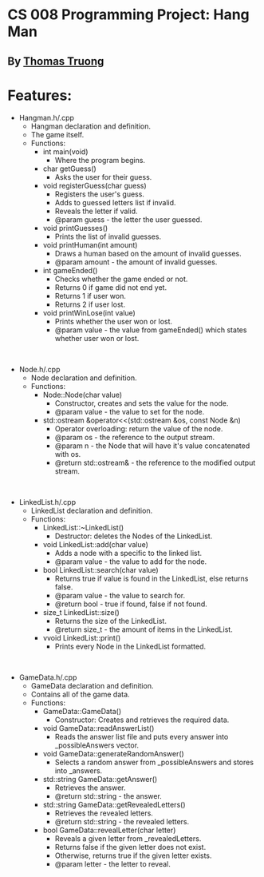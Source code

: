 # CS 008 Programming Project: Hang Man

## By <ins>Thomas Truong</ins>

# Features:
- Hangman.h/.cpp
  - Hangman declaration and definition.
  - The game itself.
  - Functions:
    - int main(void)
      - Where the program begins.
    - char getGuess()
      - Asks the user for their guess.
    - void registerGuess(char guess)
      - Registers the user's guess.
      - Adds to guessed letters list if invalid.
      - Reveals the letter if valid.
      - @param guess - the letter the user guessed.
    - void printGuesses()
      - Prints the list of invalid guesses.
    - void printHuman(int amount)
      - Draws a human based on the amount of invalid guesses.
      - @param amount - the amount of invalid guesses.
    - int gameEnded()
      - Checks whether the game ended or not.
      - Returns 0 if game did not end yet.
      - Returns 1 if user won.
      - Returns 2 if user lost.
    - void printWinLose(int value)
      - Prints whether the user won or lost.
      - @param value - the value from gameEnded() which states whether user won or lost.

<br/>

- Node.h/.cpp
  - Node declaration and definition.
  - Functions:
      - Node::Node(char value)
        - Constructor, creates and sets the value for the node.
        - @param value - the value to set for the node.
      - std::ostream &operator<<(std::ostream &os, const Node &n)
        - Operator overloading: return the value of the node.
        - @param os - the reference to the output stream.
        - @param n - the Node that will have it's value concatenated with os.
        - @return std::ostream& - the reference to the modified output stream.

<br/>

- LinkedList.h/.cpp
  - LinkedList declaration and definition.
  - Functions:
    - LinkedList::~LinkedList()
      - Destructor: deletes the Nodes of the LinkedList.
    - void LinkedList::add(char value)
      - Adds a node with a specific to the linked list.
      - @param value - the value to add for the node.
    - bool LinkedList::search(char value)
      - Returns true if value is found in the LinkedList, else returns false.
      - @param value - the value to search for.
      - @return bool - true if found, false if not found.
    - size_t LinkedList::size()
      - Returns the size of the LinkedList.
      - @return size_t - the amount of items in the LinkedList.
    - vvoid LinkedList::print()
      - Prints every Node in the LinkedList formatted.

<br/>

- GameData.h/.cpp
  - GameData declaration and definition.
  - Contains all of the game data.
  - Functions:
    - GameData::GameData()
      - Constructor: Creates and retrieves the required data.
    - void GameData::readAnswerList()
      - Reads the answer list file and puts every answer into _possibleAnswers vector.
    - void GameData::generateRandomAnswer()
      - Selects a random answer from _possibleAnswers and stores into _answers.
    - std::string GameData::getAnswer()
      - Retrieves the answer.
      - @return std::string - the answer.
    - std::string GameData::getRevealedLetters()
      - Retrieves the revealed letters.
      - @return std::string - the revealed letters.
    - bool GameData::revealLetter(char letter)
      - Reveals a given letter from _revealedLetters.
      - Returns false if the given letter does not exist.
      - Otherwise, returns true if the given letter exists.
      - @param letter - the letter to reveal.
